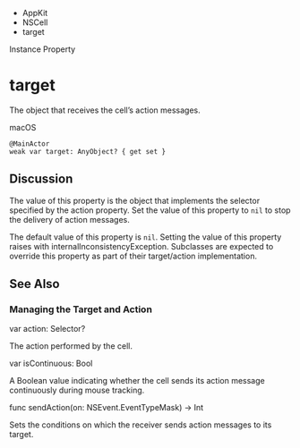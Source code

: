

- AppKit
- NSCell
-  target 

Instance Property

# target

The object that receives the cell’s action messages.

macOS

``` source
@MainActor
weak var target: AnyObject? { get set }
```

## Discussion

The value of this property is the object that implements the selector specified by the action property. Set the value of this property to `nil` to stop the delivery of action messages.

The default value of this property is `nil`. Setting the value of this property raises with internalInconsistencyException. Subclasses are expected to override this property as part of their target/action implementation.

## See Also

### Managing the Target and Action

var action: Selector?

The action performed by the cell.

var isContinuous: Bool

A Boolean value indicating whether the cell sends its action message continuously during mouse tracking.

func sendAction(on: NSEvent.EventTypeMask) -> Int

Sets the conditions on which the receiver sends action messages to its target.

